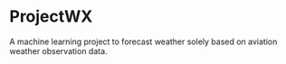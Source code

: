 # ProjectWX
A machine learning project to forecast weather solely based on aviation weather observation data.
